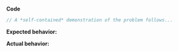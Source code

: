 <!-- BUGS: Please use this template -->
<!-- QUESTIONS: This is not a general support forum! Ask Qs at http://stackoverflow.com/questions/tagged/mappable -->

**Code**

```js
// A *self-contained* demonstration of the problem follows...
```

**Expected behavior:**

**Actual behavior:**

